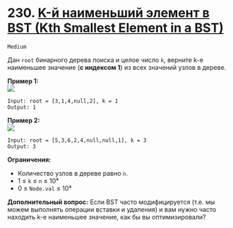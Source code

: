 # 230. [K-й наименьший элемент в BST (Kth Smallest Element in a BST)](https://leetcode.com/problems/kth-smallest-element-in-a-bst/description/)

`Medium`

Дан `root` бинарного дерева поиска и целое число `k`, верните k-е наименьшее значение (**с индексом 1**) из всех значений узлов в дереве.

**Пример 1:**\
![](https://assets.leetcode.com/uploads/2021/01/28/kthtree1.jpg)
```
Input: root = [3,1,4,null,2], k = 1
Output: 1
```

**Пример 2:**\
![](https://assets.leetcode.com/uploads/2021/01/28/kthtree2.jpg)
```
Input: root = [5,3,6,2,4,null,null,1], k = 3
Output: 3
```

**Ограничения:**

*   Количество узлов в дереве равно `n`.
*   1 ≤ `k` ≤ `n` ≤ 10⁴
*   0 ≤ `Node.val` ≤ 10⁴

**Дополнительный вопрос:** Если BST часто модифицируется (т.е. мы можем выполнять операции вставки и удаления) и вам нужно часто находить k-е наименьшее значение, как бы вы оптимизировали?